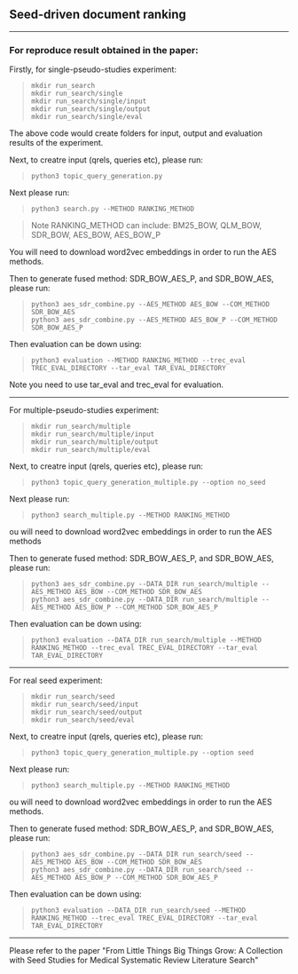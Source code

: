 ## Seed-driven document ranking

***

### For reproduce result obtained in the paper:

Firstly, for single-pseudo-studies experiment:

> `mkdir run_search`<br>
> `mkdir run_search/single`<br>
> `mkdir run_search/single/input` <br>
> `mkdir run_search/single/output` <br>
> `mkdir run_search/single/eval` <br>

The above code would create folders for input, output and evaluation results of the experiment.

Next, to creatre input (qrels, queries etc), please run:

> `python3 topic_query_generation.py` <br>

Next please run:

> `python3 search.py --METHOD RANKING_METHOD`<br>

> Note RANKING_METHOD can include: BM25_BOW, QLM_BOW, SDR_BOW, AES_BOW, AES_BOW_P

You will need to download word2vec embeddings in order to run the AES methods.

Then to generate fused method: SDR_BOW_AES_P, and SDR_BOW_AES, please run:

> `python3 aes_sdr_combine.py --AES_METHOD AES_BOW --COM_METHOD SDR_BOW_AES` <br>
> `python3 aes_sdr_combine.py --AES_METHOD AES_BOW_P --COM_METHOD SDR_BOW_AES_P`

Then evaluation can be down using:
> `python3 evaluation --METHOD RANKING_METHOD --trec_eval TREC_EVAL_DIRECTORY --tar_eval TAR_EVAL_DIRECTORY` <br>

Note you need to use tar_eval and trec_eval for evaluation.

***

For multiple-pseudo-studies experiment:
> `mkdir run_search/multiple`<br>
> `mkdir run_search/multiple/input` <br>
> `mkdir run_search/multiple/output` <br>
> `mkdir run_search/multiple/eval` <br>

Next, to creatre input (qrels, queries etc), please run:

> `python3 topic_query_generation_multiple.py --option no_seed` <br>

Next please run:

> `python3 search_multiple.py --METHOD RANKING_METHOD`<br>

ou will need to download word2vec embeddings in order to run the AES methods

Then to generate fused method: SDR_BOW_AES_P, and SDR_BOW_AES, please run:

> `python3 aes_sdr_combine.py --DATA_DIR run_search/multiple --AES_METHOD AES_BOW --COM_METHOD SDR_BOW_AES` <br>
> `python3 aes_sdr_combine.py --DATA_DIR run_search/multiple --AES_METHOD AES_BOW_P --COM_METHOD SDR_BOW_AES_P`

Then evaluation can be down using:
> `python3 evaluation --DATA_DIR run_search/multiple --METHOD RANKING_METHOD --trec_eval TREC_EVAL_DIRECTORY --tar_eval TAR_EVAL_DIRECTORY` <br>

***


For real seed experiment:
> `mkdir run_search/seed`<br>
> `mkdir run_search/seed/input` <br>
> `mkdir run_search/seed/output` <br>
> `mkdir run_search/seed/eval` <br>

Next, to creatre input (qrels, queries etc), please run:

> `python3 topic_query_generation_multiple.py --option seed` <br>

Next please run:

> `python3 search_multiple.py --METHOD RANKING_METHOD`<br>

ou will need to download word2vec embeddings in order to run the AES methods.

Then to generate fused method: SDR_BOW_AES_P, and SDR_BOW_AES, please run:

> `python3 aes_sdr_combine.py --DATA_DIR run_search/seed --AES_METHOD AES_BOW --COM_METHOD SDR_BOW_AES` <br>
> `python3 aes_sdr_combine.py --DATA_DIR run_search/seed --AES_METHOD AES_BOW_P --COM_METHOD SDR_BOW_AES_P`

Then evaluation can be down using:
> `python3 evaluation --DATA_DIR run_search/seed --METHOD RANKING_METHOD --trec_eval TREC_EVAL_DIRECTORY --tar_eval TAR_EVAL_DIRECTORY` <br>

***

Please refer to the paper "From Little Things Big Things Grow: A Collection with Seed Studies for Medical Systematic Review Literature Search"
